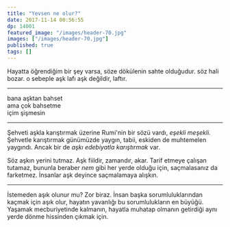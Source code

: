 ```yaml
---
title: "Yevsen ne olur?"
date: 2017-11-14 00:56:55
dp: 14001
featured_image: "/images/header-70.jpg"
images: ["/images/header-70.jpg"]
published: true
tags: []
---
```





Hayatta öğrendiğim bir şey varsa, söze dökülenin sahte olduğudur. söz hali
bozar. o sebeple aşk lafı aşk değildir, laftır.

---------

bana aşktan bahset  
ama çok bahsetme  
içim şişmesin   


-------------

Şehveti aşkla karıştırmak üzerine Rumi'nin bir sözü vardı, *eşekli meşekli.*
Şehvetle karıştırmak günümüzde yaygın, tabii, eskiden de muhtemelen yaygındı.
Ancak bir de *aşkı edebiyatla karıştırmak* var.

Söz aşkın yerini tutmaz. Aşk fiildir, zamandır, akar. Tarif etmeye çalışan
tutamaz, bununla beraber *nem* gibi her yerde olduğu için, saçmalasanız da
farketmez. İnsanlar aşk deyince saçmalamaya alışkın. 

----------

İstemeden aşık olunur mu? Zor biraz. İnsan başka sorumluluklarından kaçmak için
aşık olur, hayatın yavanlığı bu sorumlulukların en büyüğü. Yaşamak
mecburiyetinde kalmanın, hayatla muhatap olmanın getirdiği aynı yerde dönme
hissinden çıkmak için.




